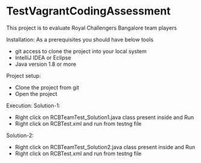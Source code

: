 # TestVagrantCodingAssessment

This project is to evaluate Royal Challengers Bangalore team players

Installation:
As a prerequisites you should have below tools 
 - git access to clone the project into your local system
 - IntelliJ IDEA or Eclipse
 - Java version 1.8 or more
 
Project setup:
 - Clone the project from git
 - Open the project

Execution:
Solution-1: 
 - Right click on RCBTeamTest_Solution1.java class present inside and Run
 - Right click on RCBTest.xml and run from testng file

Solution-2:
 - Right click on RCBTeamTest_Solution2.java class present inside and Run
 - Right click on RCBTest.xml and run from testng file
